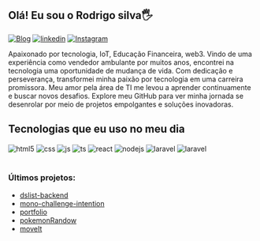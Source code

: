 
## Olá! Eu sou o Rodrigo silva🖐️

[![Blog](https://img.shields.io/website?label=rodrigosilvadev23.com.br&style=for-the-badge&url=https://sujeitoprogramador.com/)](https://www.rodrigosilvadev23.com.br/)
[![linkedin](https://img.shields.io/badge/linkedin-2596be?style=for-the-badge&logo=linkedin&logoColor=white)](https://www.instagram.com/rodrigosilva.up/)
[![Instagram](https://img.shields.io/badge/Instagram-E4405F?style=for-the-badge&logo=instagram&logoColor=white)](https://www.instagram.com/rodrigosilva.up/)

<p>Apaixonado por tecnologia, IoT, Educação Financeira, web3. Vindo de uma experiência como vendedor ambulante por muitos anos, encontrei na tecnologia uma oportunidade de mudança de vida. Com dedicação e perseverança, transformei minha paixão por tecnologia em uma carreira promissora. Meu amor pela área de TI me levou a aprender continuamente e buscar novos desafios. Explore meu GitHub para ver minha jornada se desenrolar por meio de projetos empolgantes e soluções inovadoras.</p>

## Tecnologias que eu uso no meu dia
<div style="display: inline_block">
  <img align="center" alt="html5" src="https://img.shields.io/badge/HTML5-E34F26?style=for-the-badge&logo=html5&logoColor=white" />
  <img align="center" alt="css" src="https://img.shields.io/badge/CSS3-1572B6?style=for-the-badge&logo=css3&logoColor=white" />
  <img align="center" alt="js" src="https://img.shields.io/badge/JavaScript-F7DF1E?style=for-the-badge&logo=javascript&logoColor=black" />
  <img align="center" alt="ts" src="https://img.shields.io/badge/TypeScript-007ACC?style=for-the-badge&logo=typescript&logoColor=white" />
  <img align="center" alt="react" src="https://img.shields.io/badge/React/Next-20232A?style=for-the-badge&logo=react&logoColor=61DAFB" />
  <img align="center" alt="nodejs" src="https://img.shields.io/badge/Node.js-43853D?style=for-the-badge&logo=node.js&logoColor=white" />
  <img align="center" alt="laravel" src="https://img.shields.io/badge/Laravel-20232A?style=for-the-badge&logo=laravel&logoColor=red" />
  <img align="center" alt="laravel" src="https://img.shields.io/badge/Docker-143F8C?style=for-the-badge&logo=docker&logoColor=white" />
</div><br/>



### Últimos projetos:
- [dslist-backend](https://github.com/rodrigoSilva23/dslist-backend)<br/>
- [mono-challenge-intention](https://github.com/rodrigoSilva23/mono-challenge-intention)<br/>
- [portfolio](https://www.rodrigosilvadev23.com.br/)<br/>
- [pokemonRandow](https://randow-pokemon.vercel.app/)<br/>
- [moveIt](https://moveit-rodrigo23.vercel.app/)<br/>

